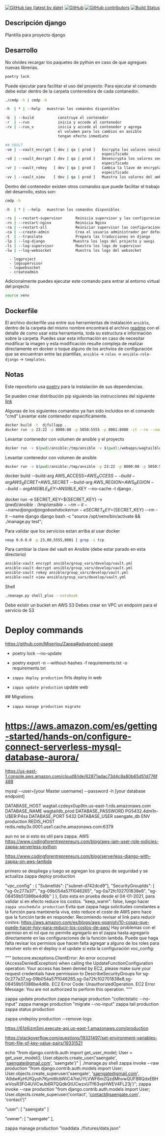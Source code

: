 [![GitHub tag (latest by date)](https://img.shields.io/github/v/tag/saengate/django)](https://github.com/saengate/django/releases/latest)
[![GitHub](https://img.shields.io/github/license/saengate/django)](LICENSE)
[![GitHub contributors](https://img.shields.io/github/contributors/saengate/django)](https://github.com/saengate/django/graphs/contributors)
[![Build Status](https://travis-ci.org/saengate/django.svg?branch=master)](https://travis-ci.org/saengate/django)

## Descripción django
Plantilla para proyecto django

## Desarrollo

No olvides recargar los paquetes de python en caso de que agregues nuevas librerias.
```sh
poetry lock
```

Puede ejecutar  para facilitar el uso del proyecto:
Para ejecutar el comando debe estar dentro de la carpeta contenedora de cada contanedor.
```sh
./cmdp -h | cmdp -h
```
```sh
-h  | * | --help   muestran los comandos disponibles

-b  | --build           construye el contenedor                         (docker build)
-r  | --run             inicia y accede al contenedor                   (docker run -it)
-rv | --run_v           inicia y accede al contenedor y agrega          (docker exec -it)
                        el volumen para los cambios en ansible
                        tengan efecto inmediato

## VAULT
-ve | --vault_encrypt [ dev | qa | prod ]   Encrypta los valores sensibles del ambiente     (ansible-vault encrypt)
                                            especificado
-vd | --vault_decrypt [ dev | qa | prod ]   Desencrypta los valores sensibles del ambiente  (ansible-vault decrypt)
                                            especificado
-vr | --vault_rekey   [ dev | qa | prod ]   Cambia la llave de encryptación del ambiente    (ansible-vault rekey)
                                            especificado
-vv | --vault_view    [ dev | qa | prod ]   Muestra los valores del ambiente especificado   (ansible-vault view)
```

Dentro del contenedor existen otros comandos que puede facilitar el trabajo del desarrollo, estos son:

```sh
cmdp -h
```
```sh
-h  | * | --help   muestran los comandos disponibles

-rs | --restart-supervisor      Reinicia supervisor y las configuraciones de los programas
-rn | --restart-nginx           Reinicia Nginx
-ra | --restart-all             Reiniciar supervisor las configuraciones de los programas y Nginx
-ca | --create-admin            Crea el usuario administrador por defecto de la aplicación
-t  | --translate               Prepara las traducciones en django
-lp | --log-django             Muestra los logs del projecto y uwsgi
-ls | --log-supervisor          Muestra los logs de supervisor
-lw | --log-websocket           Muestra los logs del websocket
```
      - logproject
      - logsupervisor
      - logwebsocket
      - createadmin
Adicionalmente puedes ejecutar este comando para entrar al entorno virtual del projecto
```sh
source venv
```
## Dockerfile

 El archivo dockerfile usa entre sus herramientas de instalación `ansible`, dentro de la carpeta del mismo nombre encontrará el archivo [readme](ansible/readme.md) con el detalle de como usar esta herramienta, toda su estructura e información sobre la carpeta. Puedes usar esta información en caso de necesitar modificar la imagen y esta modificación resulte compleja de realizar directamente en docker o toque alguno de los archvios de configuración que se encuentran entre las plantillas, `ansible` -> `roles` -> `ansible-role-django` -> `templates`.


## Notas

Este repositorio usa [poetry](https://pypi.org/project/poetry/) para la instalación de sus dependencias.

Se pueden crear distribución pip siguiendo las instrucciones del siguiente [link](https://randomwalk.in/python/bash/2020/01/19/PoetryPackaging.html)

Algunas de los siguientes comandos ya han sido incluidos en el comando "cmd"
Levantar este contenedor especificamente.
```sh
docker build -t  djfullapp .
docker run -p 23:22 -p 8000:80 -p 5050:5555 -p 8001:8080 -it --rm --name djfullapp saengate/djfullapp
```

Levantar contenedor con volumen de ansible y el proyecto
```sh
docker run -v $(pwd)/ansible:/tmp/ansible -v $(pwd):/webapps/wagtailblog -p 23:22 -p 8000:80 -p 5050:5555 -p 8001:8080 --rm -it --name djfullapp djfullapp
```

Levantar contenedor con volumen de ansible
```sh
docker run -v $(pwd)/ansible:/tmp/ansible -p 23:22 -p 8000:80 -p 5050:5555 -p 8001:8080 --rm -it --name djfullapp djfullapp
```

docker build --build-arg AWS_ACCESS=$AWS_ACCESS --build-arg AWS_SECRET=$AWS_SECRET --build-arg AWS_REGION=$AWS_REGION --build-arg ANSIBLE_KEY=$ANSIBLE_KEY  --no-cache -t django .

docker run -e SECRET_KEY=${SECRET_KEY} -v $(pwd)/ansible:/tmp/ansible --rm -it --name django django bash
docker run -e SECRET_KEY=${SECRET_KEY} --rm -it --name django django bash -c "source /opt/venv/bin/activate && ./manage.py test";


Para validar que los servicios estan arriba al usar docker
```sh
nmap 0.0.0.0 -p 23,80,5555,8001 | grep -i tcp
```

Para cambiar la clave del vault en Ansible (debe estar parado en esta directorio)
```sh
ansible-vault encrypt ansible/group_vars/develop/vault.yml
ansible-vault decrypt ansible/group_vars/develop/vault.yml
ansible-vault rekey ansible/group_vars/develop/vault.yml
ansible-vault view ansible/group_vars/develop/vault.yml
```

Shell
```sh
./manage.py shell_plus --notebook
```

Debe existir un bucket en AWS S3
Debes crear en VPC un endpoint para el servicio de S3
# Deploy commands
https://github.com/Miserlou/Zappa#advanced-usage

* poetry lock --no-update
* poetry export -n --without-hashes -f requirements.txt -o requirements.txt

* `zappa deploy production` firts deploy in web

* `zappa update production` update web

## Migrations

* `zappa manage production migrate`



# https://aws.amazon.com/es/getting-started/hands-on/configure-connect-serverless-mysql-database-aurora/

https://us-east-1.console.aws.amazon.com/cloud9/ide/62871adac73d4c8a80b65d51d776f488

mysql --user=[your Master username] --password -h [your database endpoint]

DATABASE_HOST	wagtail.czdeyx0up9tn.us-east-1.rds.amazonaws.com
DATABASE_NAME	wagtaildb_prod
DATABASE_PASSWORD	PG5432.4dm1n-U$ER:P4ss
DATABASE_PORT	5432
DATABASE_USER	saengate_db
ENV	production
REDIS_HOST	redis.neby3x.0001.use1.cache.amazonaws.com:6379


aun no se si esto es util para zappa.
AWS
https://www.codingforentrepreneurs.com/blog/aws-iam-user-role-policies-zappa-serverless-python


https://www.codingforentrepreneurs.com/blog/serverless-django-with-zappa-on-aws-lambda

primero se despliega y luego se agregan los grupos de seguridad y se actualiza
zappa deploy production

"vpc_config" : {
      "SubnetIds": ["subnet-d742dcd9"],
      "SecurityGroupIds": [ "sg-0c277a37", "sg-09b054a57f1046265", "sg-0a72fc102701838e8", "sg-08459b51386be4d6b" ]
},
Esto esta en prueba desde el 04-01-2021, para validar si en efecto reduce los costos.
"keep_warm": false, luego hacer `zappa unschedule production` Evita que zappa haga solicitudes constantes a la función para mantenerla viva, esto reduce el coste de AWS pero hace que la función tarde en responder.
Recomiendo revisar el link para reducir costos:
https://aws.amazon.com/es/blogs/aws-spanish/10-cosas-que-puede-hacer-hoy-para-reducir-los-costos-de-aws/
Hay problemas con el permiso en el rol que no permite agregarlo en el zappa hasta agregarlo directamente en las configuraciones de la función lambda. Puede que haga falta revisar los permisos que hacen falta agregar a alguno de los roles para resolver esto en el deploy o el update si esta la configuración voc_config: 

"""
botocore.exceptions.ClientError: An error occurred (AccessDeniedException) when calling the UpdateFunctionConfiguration operation: Your access has been denied by EC2, please make sure your request credentials have permission to DescribeSecurityGroups for sg-0c277a37,sg-09b054a57f1046265,sg-0a72fc102701838e8,sg-08459b51386be4d6b. EC2 Error Code: UnauthorizedOperation. EC2 Error Message: You are not authorized to perform this operation.
"""

zappa update production
zappa manage production "collectstatic --no-input"
zappa manage production "migrate --no-input"
zappa tail production
zappa status production

zappa undeploy production --remove-logs

https://61z6izm5mj.execute-api.us-east-1.amazonaws.com/production




https://stackoverflow.com/questions/19331497/set-environment-variables-from-file-of-key-value-pairs/19331521



echo "from django.contrib.auth import get_user_model; User = get_user_model(); User.objects.create_user('saengate', 'saengate@gmail.com', 'saengate')" | ./manage.py shell
zappa invoke --raw production "from django.contrib.auth.models import User; User.objects.create_superuser('saengate', 'saengate@gmail.com', 'A9dwKyHUfQyoh7KymWcbWiC47reUYLVWF6mZQzdMhvwQUFBRQdxEBHwVosR3FG4UVCwJb6R7QQdkGtUCwzxUTf63vpHWEV4FL23j')";
zappa invoke --raw production "from django.contrib.auth.models import User; User.objects.create_superuser('contact', 'contact@saengate.com', 'contact')"

"user": [
"saengate"
]

"owner": [
"saengate"
],

zappa manage production "loaddata ./fixtures/data.json"


